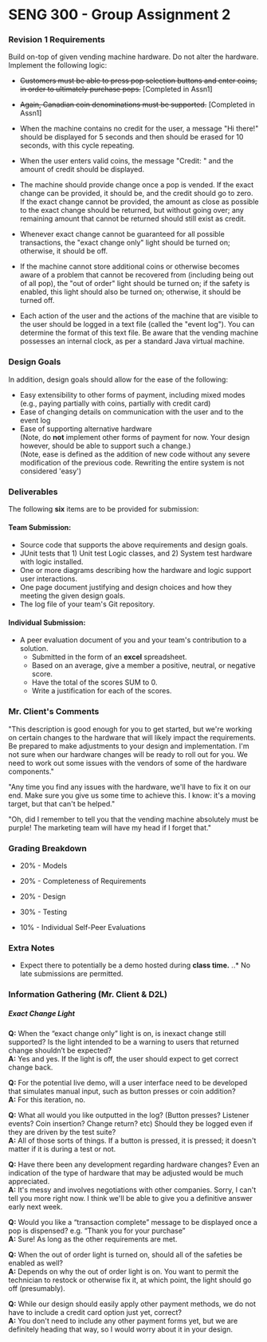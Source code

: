 # SENG 300 - Group Assignment 2

### Revision 1 Requirements
Build on-top of given vending machine hardware. Do not alter the hardware.
Implement the following logic:

* ~~Customers must be able to press pop selection buttons and enter coins, in order to ultimately purchase pops.~~ [Completed in Assn1]

* ~~Again, Canadian coin denominations must be supported.~~ [Completed in Assn1]

* When the machine contains no credit for the user, a message "Hi there!" should be displayed for 5 seconds and then should be erased for 10 seconds, with this cycle repeating.

* When the user enters valid coins, the message "Credit: " and the amount of credit should be displayed.

* The machine should provide change once a pop is vended.  If the exact change can be provided, it should be, and the credit should go to zero.  If the exact change cannot be provided, the amount as close as possible to the exact change should be returned, but without going over; any remaining amount that cannot be returned should still exist as credit.

* Whenever exact change cannot be guaranteed for all possible transactions, the "exact change only" light should be turned on; otherwise, it should be off.

* If the machine cannot store additional coins or otherwise becomes aware of a problem that cannot be recovered from (including being out of all pop), the "out of order" light should be turned on; if the safety is enabled, this light should also be turned on; otherwise, it should be turned off.

* Each action of the user and the actions of the machine that are visible to the user should be logged in a text file (called the "event log").  You can determine the format of this text file.  Be aware that the vending machine possesses an internal clock, as per a standard Java virtual machine.

### Design Goals
In addition, design goals should allow for the ease of the following:
* Easy extensibility to other forms of payment, including mixed modes (e.g., paying partially with coins, partially with credit card)
* Ease of changing details on communication with the user and to the event log
* Ease of supporting alternative hardware  
(Note, do **not** implement other forms of payment for now. Your design however, should be able to support such a change.)  
(Note, ease is defined as the addition of new code without any severe modification of the previous code. Rewriting the entire system is not considered 'easy')

### Deliverables
The following **six** items are to be provided for submission:
#### Team Submission:
* Source code that supports the above requirements and design goals.
* JUnit tests that 1) Unit test Logic classes, and 2) System test hardware with logic installed.
* One or more diagrams describing how the hardware and logic support user interactions.
* One page document justifying and design choices and how they meeting the given design goals.
* The log file of your team's Git repository.
#### Individual Submission:
* A peer evaluation document of you and your team's contribution to a solution.
  - Submitted in the form of an **excel** spreadsheet.  
  - Based on an average, give a member a positive, neutral, or negative score.  
  - Have the total of the scores SUM to 0.  
  - Write a justification for each of the scores.  

### Mr. Client's Comments
  "This description is good enough for you to get started, but we're working on certain changes to the hardware that will likely impact the requirements.  Be prepared to make adjustments to your design and implementation.  I'm not sure when our hardware changes will be ready to roll out for you.  We need to work out some issues with the vendors of some of the hardware components."

  "Any time you find any issues with the hardware, we'll have to fix it on our end.  Make sure you give us some time to achieve this.  I know: it's a moving target, but that can't be helped."

  "Oh, did I remember to tell you that the vending machine absolutely must be purple!  The marketing team will have my head if I  forget that."

### Grading Breakdown
* 20% - Models

* 20% - Completeness of Requirements

* 20% - Design

* 30% - Testing

* 10% - Individual Self-Peer Evaluations

### Extra Notes
* Expect there to potentially be a demo hosted during **class time.**
..* No late submissions are permitted.

### Information Gathering (Mr. Client & D2L)

##### Exact Change Light
**Q:** When the “exact change only” light is on, is inexact change still supported? Is the light intended to be a warning to users that returned change shouldn’t be expected?  
**A:** Yes and yes.  If the light is off, the user should expect to get correct change back.

**Q:** For the potential live demo, will a user interface need to be developed that simulates manual input, such as button presses or coin addition?  
**A:** For this iteration, no.


**Q:** What all would you like outputted in the log? (Button presses? Listener events? Coin insertion? Change return? etc) Should they be logged even if they are driven by the test suite?  
**A:** All of those sorts of things.  If a button is pressed, it is pressed; it doesn't matter if it is during a test or not.


**Q:** Have there been any development regarding hardware changes? Even an indication of the type of hardware that may be adjusted would be much appreciated.  
**A:** It's messy and involves negotiations with other companies.  Sorry, I can't tell you more right now.  I think we'll be able to give you a definitive answer early next week.


**Q:** Would you like a “transaction complete” message to be displayed once a pop is dispensed? e.g. “Thank you for your purchase”  
**A:** Sure! As long as the other requirements are met.


**Q:** When the out of order light is turned on, should all of the safeties be enabled as well?  
**A:** Depends on why the out of order light is on.  You want to permit the technician to restock or otherwise fix it, at which point, the light should go off (presumably).


**Q:** While our design should easily apply other payment methods, we do not have to include a credit card option just yet, correct?  
**A:** You don't need to include any other payment forms yet, but we are definitely heading that way, so I would worry about it in your design.
